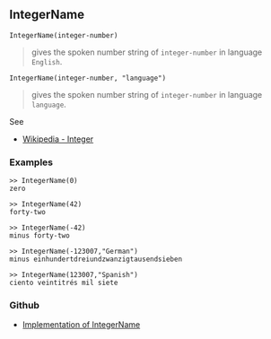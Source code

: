 ## IntegerName

```
IntegerName(integer-number)
```

> gives the spoken number string of `integer-number` in language `English`.

```
IntegerName(integer-number, "language")
```

> gives the spoken number string of `integer-number` in language `language`.

See
* [Wikipedia - Integer](https://en.wikipedia.org/wiki/Integer)

### Examples

```
>> IntegerName(0) 
zero

>> IntegerName(42) 
forty-two

>> IntegerName(-42)
minus forty-two

>> IntegerName(-123007,"German")
minus einhundertdreiundzwanzigtausendsieben
				
>> IntegerName(123007,"Spanish") 
ciento veintitrés mil siete
```

### Github

* [Implementation of IntegerName](https://github.com/axkr/symja_android_library/blob/master/symja_android_library/matheclipse-core/src/main/java/org/matheclipse/core/builtin/OutputFunctions.java#L295) 

